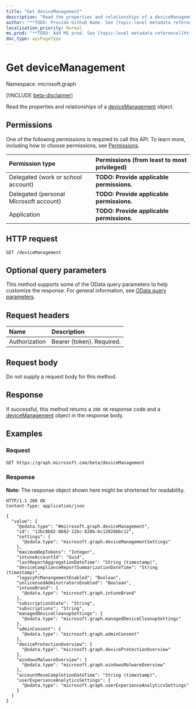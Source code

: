 ```yaml
---
title: "Get deviceManagement"
description: "Read the properties and relationships of a deviceManagement object."
author: "**TODO: Provide Github Name. See [topic-level metadata reference](https://msgo.azurewebsites.net/add/document/guidelines/metadata.html#topic-level-metadata)**"
localization_priority: Normal
ms.prod: "**TODO: Add MS prod. See [topic-level metadata reference](https://msgo.azurewebsites.net/add/document/guidelines/metadata.html#topic-level-metadata)**"
doc_type: apiPageType
---
```


# Get deviceManagement
Namespace: microsoft.graph

[!INCLUDE [beta-disclaimer](../../includes/beta-disclaimer.md)]

Read the properties and relationships of a [deviceManagement](../resources/intune-devicemanagement.md) object.

## Permissions
One of the following permissions is required to call this API. To learn more, including how to choose permissions, see [Permissions](/graph/permissions-reference).

|Permission type|Permissions (from least to most privileged)|
|:---|:---|
|Delegated (work or school account)|**TODO: Provide applicable permissions.**|
|Delegated (personal Microsoft account)|**TODO: Provide applicable permissions.**|
|Application|**TODO: Provide applicable permissions.**|

## HTTP request

<!-- {
  "blockType": "ignored"
}
-->
``` http
GET /deviceManagement
```

## Optional query parameters
This method supports some of the OData query parameters to help customize the response. For general information, see [OData query parameters](/graph/query-parameters).

## Request headers
|Name|Description|
|:---|:---|
|Authorization|Bearer {token}. Required.|

## Request body
Do not supply a request body for this method.

## Response

If successful, this method returns a `200 OK` response code and a [deviceManagement](../resources/intune-devicemanagement.md) object in the response body.

## Examples

### Request
<!-- {
  "blockType": "request",
  "name": "get_devicemanagement"
}
-->
``` http
GET https://graph.microsoft.com/beta/deviceManagement
```


### Response
**Note:** The response object shown here might be shortened for readability.
<!-- {
  "blockType": "response",
  "truncated": true,
  "@odata.type": "microsoft.graph.deviceManagement"
}
-->
``` http
HTTP/1.1 200 OK
Content-Type: application/json

{
  "value": {
    "@odata.type": "#microsoft.graph.deviceManagement",
    "id": "12bc8b82-8b82-12bc-828b-bc12828bbc12",
    "settings": {
      "@odata.type": "microsoft.graph.deviceManagementSettings"
    },
    "maximumDepTokens": "Integer",
    "intuneAccountId": "Guid",
    "lastReportAggregationDateTime": "String (timestamp)",
    "deviceComplianceReportSummarizationDateTime": "String (timestamp)",
    "legacyPcManangementEnabled": "Boolean",
    "unlicensedAdminstratorsEnabled": "Boolean",
    "intuneBrand": {
      "@odata.type": "microsoft.graph.intuneBrand"
    },
    "subscriptionState": "String",
    "subscriptions": "String",
    "managedDeviceCleanupSettings": {
      "@odata.type": "microsoft.graph.managedDeviceCleanupSettings"
    },
    "adminConsent": {
      "@odata.type": "microsoft.graph.adminConsent"
    },
    "deviceProtectionOverview": {
      "@odata.type": "microsoft.graph.deviceProtectionOverview"
    },
    "windowsMalwareOverview": {
      "@odata.type": "microsoft.graph.windowsMalwareOverview"
    },
    "accountMoveCompletionDateTime": "String (timestamp)",
    "userExperienceAnalyticsSettings": {
      "@odata.type": "microsoft.graph.userExperienceAnalyticsSettings"
    }
  }
}
```

